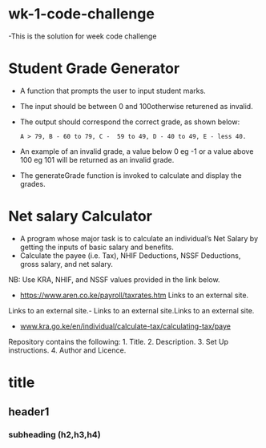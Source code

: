 # wk-1-code-challenge
-This is the solution for week code challenge 

# Student Grade Generator
  * A function that prompts the user to input student marks. 
  * The input should be between 0 and 100otherwise returened as invalid. 
  * The output should correspond the correct grade, as shown below: 

        A > 79, B - 60 to 79, C -  59 to 49, D - 40 to 49, E - less 40.

  * An example of an invalid grade, a value below 0 eg -1 or a value above 100 eg 101 will be returned as an invalid grade.
  * The generateGrade function is invoked to calculate and display the grades.

  # Net salary Calculator
  * A program whose major task is to calculate an individual’s Net Salary by getting the inputs of basic salary   and benefits. 
  * Calculate the payee (i.e. Tax), NHIF Deductions, NSSF Deductions, gross salary, and net salary. 

  NB: Use KRA, NHIF, and NSSF values provided in the link below.

- https://www.aren.co.ke/payroll/taxrates.htm Links to an external site.

Links to an external site.-  Links to an external site.Links to an external site.

- www.kra.go.ke/en/individual/calculate-tax/calculating-tax/paye






Repository contains the following: 1. Title. 2. Description. 3. Set Up instructions. 4. Author and Licence.
# title
## header1
### subheading (h2,h3,h4)
